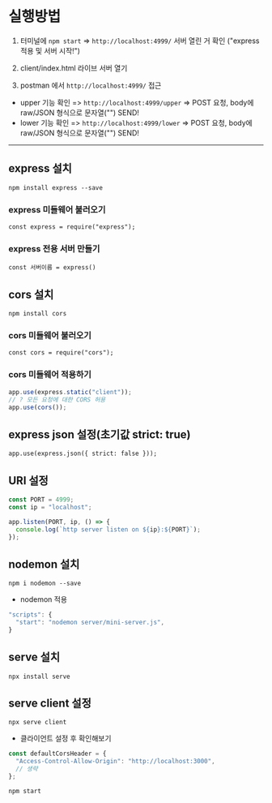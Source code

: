# 실행방법

1. 터미널에 `npm start`
   => `http://localhost:4999/` 서버 열린 거 확인 ("express 적용 및 서버 시작!")
2. client/index.html 라이브 서버 열기

3. postman 에서 `http://localhost:4999/` 접근

- upper 기능 확인
  => `http://localhost:4999/upper`
  => POST 요청, body에 raw/JSON 형식으로 문자열("") SEND!
- lower 기능 확인
  => `http://localhost:4999/lower`
  => POST 요청, body에 raw/JSON 형식으로 문자열("") SEND!

---

## express 설치

`npm install express --save`

### express 미들웨어 불러오기

`const express = require("express");`

### express 전용 서버 만들기

`const 서버이름 = express()`

## cors 설치

`npm install cors`

### cors 미들웨어 불러오기

`const cors = require("cors");`

### cors 미들웨어 적용하기

```js
app.use(express.static("client"));
// ? 모든 요청에 대한 CORS 허용
app.use(cors());
```

## express json 설정(초기값 strict: true)

`app.use(express.json({ strict: false }));`

## URI 설정

```js
const PORT = 4999;
const ip = "localhost";

app.listen(PORT, ip, () => {
  console.log(`http server listen on ${ip}:${PORT}`);
});
```

## nodemon 설치

`npm i nodemon --save`

- nodemon 적용

```js
"scripts": {
  "start": "nodemon server/mini-server.js",
}
```

## serve 설치

`npx install serve`

## serve client 설정

`npx serve client`

- 클라이언트 설정 후 확인해보기

```js
const defaultCorsHeader = {
  "Access-Control-Allow-Origin": "http://localhost:3000",
  // 생략
};
```

`npm start`
